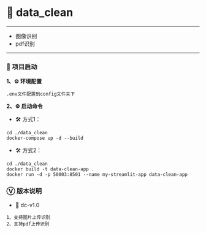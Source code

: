 # 🍉 data_clean

 --- 
 - 图像识别
 - pdf识别
 ---
### 🧰 项目启动
**1、⚙ 环境配置**
```angular2html
.env文件配置到config文件夹下
```
**2、⚙ 启动命令**
- 🛠 方式1：
```shell
cd ./data_clean
docker-compose up -d --build
```
- 🛠 方式2：
```shell
cd ./data_clean
docker build -t data-clean-app .
docker run -d -p 50003:8501 --name my-streamlit-app data-clean-app
```

### Ⓥ 版本说明
- 🔄 dc-v1.0
```angular2html
1、支持图片上传识别
2、支持pdf上传识别
```
